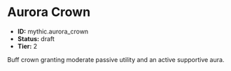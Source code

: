 # Aurora Crown

- **ID:** mythic.aurora_crown
- **Status:** draft
- **Tier:** 2

Buff crown granting moderate passive utility and an active supportive aura.
